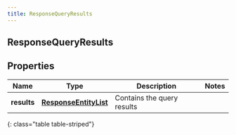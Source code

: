 ```yaml
---
title: ResponseQueryResults
---
```


## ResponseQueryResults

## Properties

| Name        | Type                                                                 | Description                | Notes |
| ----------- | -------------------------------------------------------------------- | -------------------------- | ----- |
| **results** | <!----><!---->[**ResponseEntityList**](ResponseEntityList.md)<!----> | Contains the query results |       |

{: class="table table-striped"}
